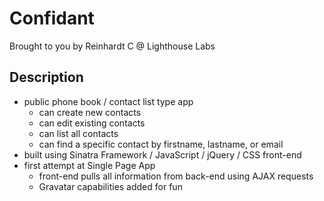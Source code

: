# Confidant

Brought to you by Reinhardt C @ Lighthouse Labs

## Description
- public phone book / contact list type app
  - can create new contacts
  - can edit existing contacts
  - can list all contacts
  - can find a specific contact by firstname, lastname, or email
- built using Sinatra Framework / JavaScript / jQuery / CSS front-end
- first attempt at Single Page App
  - front-end pulls all information from back-end using AJAX requests
  - Gravatar capabilities added for fun
